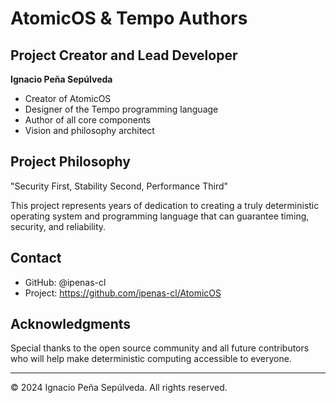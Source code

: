 # AtomicOS & Tempo Authors

## Project Creator and Lead Developer

**Ignacio Peña Sepúlveda**
- Creator of AtomicOS
- Designer of the Tempo programming language
- Author of all core components
- Vision and philosophy architect

## Project Philosophy

"Security First, Stability Second, Performance Third"

This project represents years of dedication to creating a truly deterministic operating system and programming language that can guarantee timing, security, and reliability.

## Contact

- GitHub: @ipenas-cl
- Project: https://github.com/ipenas-cl/AtomicOS

## Acknowledgments

Special thanks to the open source community and all future contributors who will help make deterministic computing accessible to everyone.

---

© 2024 Ignacio Peña Sepúlveda. All rights reserved.